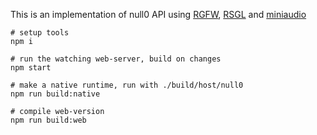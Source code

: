 This is an implementation of null0 API using [RGFW](https://github.com/ColleagueRiley/RGFW), [RSGL](https://github.com/ColleagueRiley/RSGL) and [miniaudio](https://github.com/mackron/miniaudio)

```
# setup tools
npm i

# run the watching web-server, build on changes
npm start

# make a native runtime, run with ./build/host/null0
npm run build:native

# compile web-version
npm run build:web
```
